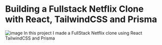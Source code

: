 # Building a Fullstack Netflix Clone with React, TailwindCSS and Prisma
![image](https://user-images.githubusercontent.com/23248726/220005380-ede4fb14-0b8d-4582-a063-3cc4beeccfb7.png)
In this project I made a FullStack Netflix clone using React TailwindCSS and Prisma

